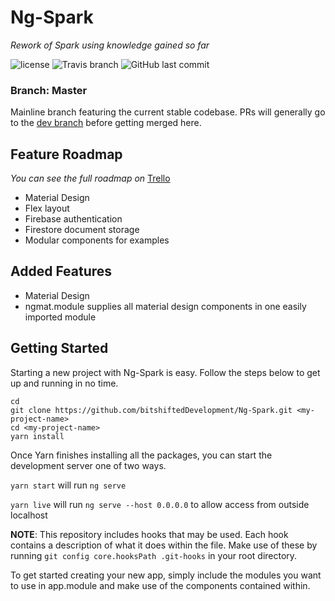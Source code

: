 # Ng-Spark

<em>Rework of Spark using knowledge gained so far</em>

![license](https://img.shields.io/github/license/bitshiftedDevelopment/Ng-Spark.svg)
![Travis branch](https://img.shields.io/travis/bitshiftedDevelopment/Ng-Spark/master.svg)
![GitHub last commit](https://img.shields.io/github/last-commit/bitshiftedDevelopment/Ng-Spark.svg)

### Branch: Master
Mainline branch featuring the current stable codebase. PRs will generally go to the [dev branch](https://github.com/bitshiftedDevelopment/Ng-Spark/tree/unstable) before getting merged here.

## Feature Roadmap
*You can see the full roadmap on* [Trello](https://trello.com/b/i2ntiqR2/spark)
- Material Design
- Flex layout
- Firebase authentication
- Firestore document storage
- Modular components for examples

## Added Features
- Material Design
 - ngmat.module supplies all material design components in one easily imported module

## Getting Started
Starting a new project with Ng-Spark is easy. Follow the steps below to get up and running in no time.
```
cd
git clone https://github.com/bitshiftedDevelopment/Ng-Spark.git <my-project-name>
cd <my-project-name>
yarn install
```
Once Yarn finishes installing all the packages, you can start the development server one of two ways.

`yarn start` will run `ng serve`

`yarn live` will run `ng serve --host 0.0.0.0` to allow access from outside localhost

**NOTE**: This repository includes hooks that may be used.  Each hook contains a description of what it does within the file. Make use of these by running `git config core.hooksPath .git-hooks` in your root directory.

To get started creating your new app, simply include the modules you want to use in app.module and make use of the components contained within.
